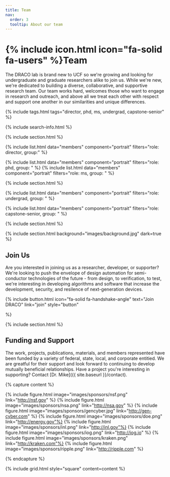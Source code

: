 ```yaml
---
title: Team
nav:
  order: 3
  tooltip: About our team
---
```


# {% include icon.html icon="fa-solid fa-users" %}Team

The DRACO lab is brand new to UCF so we're growing and looking for undergraduate and graduate researchers alike to join us. While we're new, we're dedicated to building a diverse, collaborative, and supportive research team. Our team works hard, welcomes those who want to engage in research and outreach, and above all we treat each other with respect and support one another in our similarities and unique differences.

{% include tags.html tags="director, phd, ms, undergrad, capstone-senior" %}

{% include search-info.html %}

{% include section.html %}

{% include list.html data="members" component="portrait" filters="role: director, group:" %}

{% include list.html data="members" component="portrait" filters="role: phd, group: " %}
{% include list.html data="members" component="portrait" filters="role: ms, group: " %}

{% include section.html %}

{% include list.html data="members" component="portrait" filters="role: undergrad, group: " %}

{% include list.html data="members" component="portrait" filters="role: capstone-senior, group: " %}

{% include section.html %}

{% include section.html background="images/background.jpg" dark=true %}

## Join Us
Are you interested in joining us as a researcher, developer, or supporter? We're looking to push the envelope of design automation for semi-conductor technologies of the future - from design, to verification, to test, we're interesting in developing algorithms and software that increase the development, security, and resilence of next-generation devices.

{%
  include button.html
  icon="fa-solid fa-handshake-angle"
  text="Join DRACO"
  link="join"
  style="button"

%}

{% include section.html %}

## Funding and Support

The work, projects, publications, materials, and members represented have been funded by a variety of federal, state, local, and corporate entitied. We are greatful for their support and look forward to continuing to develop mutually beneficial relationships. Have a project you're interesting in supporting? Contact [Dr. Mike]({{ site.baseurl }}/contact).

{% capture content %}

 {% include figure.html image="images/sponsors/nsf.png"   link="http://nsf.gov" %}
{% include figure.html image="images/sponsors/nsa.png" link="http://nsa.gov" %}
{% include figure.html image="images/sponsors/gencyber.jpg" link="http://gen-cyber.com" %} 
{% include figure.html image="images/sponsors/doe.png" link="http://energy.gov"%} 
{% include figure.html image="images/sponsors/inl.png" link="http://inl.gov"%} 
{% include figure.html image="images/sponsors/iog.png" link="http://iog.io" %} 
{% include figure.html image="images/sponsors/kraken.png" link="http://kraken.com"%} 
{% include figure.html image="images/sponsors/ripple.png" link="http://ripple.com" %} 


{% endcapture %}

{% include grid.html style="square" content=content %}
